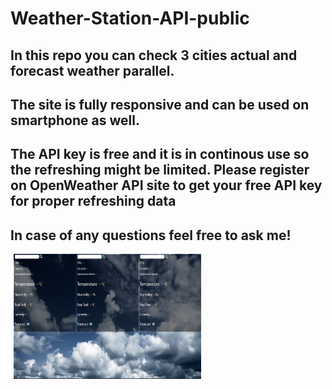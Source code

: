 # Weather-Station-API-public

<h2>In this repo you can check 3 cities actual and forecast weather parallel.</h2>
<h2>The site is fully responsive and can be used on smartphone as well.</h2>
<h2>The API key is free and it is in continous use so the refreshing might be limited. Please register on OpenWeather API site to get your free API key for proper refreshing data </h2>

<h2>In case of any questions feel free to ask me!</h2>

<div>
<img src="weather_station.JPG" width="300" height="200" align="middle" hspace="5">
<p></p>   

</div>
